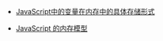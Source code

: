 
- [JavaScript中的变量在内存中的具体存储形式](https://www.jianshu.com/p/80bb5a01857a)

- [JavaScript 的内存模型](https://juejin.im/post/5cb3ceb5f265da03a54c0f88)
